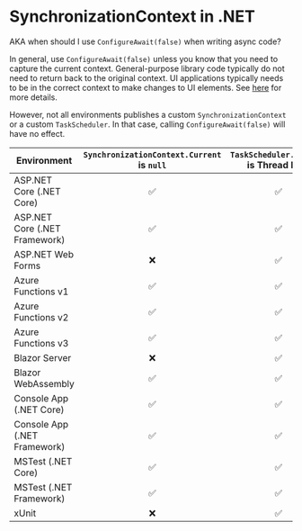 ﻿# SynchronizationContext in .NET

AKA when should I use `ConfigureAwait(false)` when writing async code?

In general, use `ConfigureAwait(false)` unless you know that you need to capture the current context. General-purpose library code typically do not need to return back to the original context. UI applications typically needs to be in the correct context to make changes to UI elements. See [here](https://devblogs.microsoft.com/dotnet/configureawait-faq/) for more details.

However, not all environments publishes a custom `SynchronizationContext` or a custom `TaskScheduler`.
In that case, calling `ConfigureAwait(false)` will have no effect.


| Environment                       | `SynchronizationContext.Current` is `null` | `TaskScheduler.Current` is Thread Pool |
| --------------------------------- | :----------------------------------------: | :------------------------------------: |
| ASP.NET Core (.NET Core)          | ✅                                         | ✅                                    |                  
| ASP.NET Core (.NET Framework)     | ✅                                         | ✅                                    |
| ASP.NET Web Forms                 | ❌                                         | ✅                                    |
| Azure Functions v1                | ✅                                         | ✅                                    |
| Azure Functions v2                | ✅                                         | ✅                                    |
| Azure Functions v3                | ✅                                         | ✅                                    |
| Blazor Server                     | ❌                                         | ✅                                    |
| Blazor WebAssembly                | ✅                                         | ✅                                    |
| Console App (.NET Core)           | ✅                                         | ✅                                    |
| Console App (.NET Framework)      | ✅                                         | ✅                                    |
| MSTest (.NET Core)                | ✅                                         | ✅                                    |
| MSTest (.NET Framework)           | ✅                                         | ✅                                    |
| xUnit                             | ❌                                         | ✅                                    |
